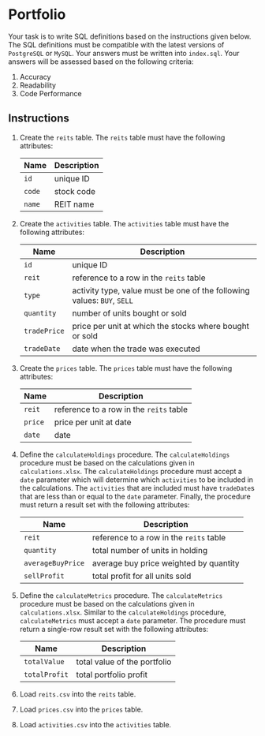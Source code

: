 # Portfolio
Your task is to write SQL definitions based on the instructions given below. The SQL definitions must be compatible with the latest versions of `PostgreSQL` or `MySQL`. Your answers must be written into `index.sql`. Your answers will be assessed based on the following criteria:
1. Accuracy
2. Readability
3. Code Performance

## Instructions
1. Create the `reits` table. The `reits` table must have the following attributes:

    |Name|Description|
    |---|---|
    |`id`|unique ID|
    |`code`|stock code|
    |`name`|REIT name|

2. Create the `activities` table. The `activities` table must have the following attributes:

    |Name|Description|
    |---|---|
    |`id`|unique ID|
    |`reit`|reference to a row in the `reits` table|
    |`type`|activity type, value must be one of the following values: `BUY`, `SELL`|
    |`quantity`|number of units bought or sold|
    |`tradePrice`|price per unit at which the stocks where bought or sold|
    |`tradeDate`|date when the trade was executed|

3. Create the `prices` table. The `prices` table must have the following attributes:

    |Name|Description|
    |---|---|
    |`reit`|reference to a row in the `reits` table|
    |`price`|price per unit at date|
    |`date`|date|

4. Define the `calculateHoldings` procedure. The `calculateHoldings` procedure must be based on the calculations given in `calculations.xlsx`. The `calculateHoldings` procedure must accept a `date` parameter which will determine which `activities` to be included in the calculations. The `activities` that are included must have `tradeDate`s that are less than or equal to the `date` parameter. Finally, the procedure must return a result set with the following attributes:

    |Name|Description|
    |---|---|
    |`reit`|reference to a row in the `reits` table|
    |`quantity`|total number of units in holding|
    |`averageBuyPrice`|average buy price weighted by quantity|
    |`sellProfit`|total profit for all units sold|

5. Define the `calculateMetrics` procedure. The `calculateMetrics` procedure must be based on the calculations given in `calculations.xlsx`. Similar to the `calculateHoldings` procedure, `calculateMetrics` must accept a `date` parameter. The procedure must return a single-row result set with the following attributes:

    |Name|Description|
    |---|---|
    |`totalValue`|total value of the portfolio|
    |`totalProfit`|total portfolio profit|

6. Load `reits.csv` into the `reits` table.

7. Load `prices.csv` into the `prices` table.

8. Load `activities.csv` into the `activities` table.
